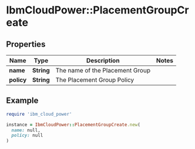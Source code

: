 # IbmCloudPower::PlacementGroupCreate

## Properties

| Name | Type | Description | Notes |
| ---- | ---- | ----------- | ----- |
| **name** | **String** | The name of the Placement Group |  |
| **policy** | **String** | The Placement Group Policy |  |

## Example

```ruby
require 'ibm_cloud_power'

instance = IbmCloudPower::PlacementGroupCreate.new(
  name: null,
  policy: null
)
```

